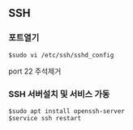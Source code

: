 ## SSH

### 포트열기
```
$sudo vi /etc/ssh/sshd_config
```
port 22 주석제거

### SSH 서버설치 및 서비스 가동
```
$sudo apt install openssh-server
$service ssh restart
```

